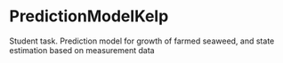 # PredictionModelKelp
Student task. Prediction model for growth of farmed seaweed, and state estimation based on measurement data
